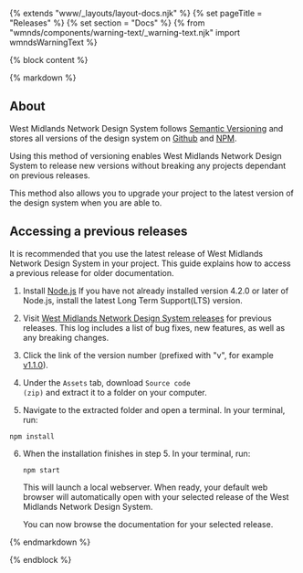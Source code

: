 {% extends "www/_layouts/layout-docs.njk" %}
{% set pageTitle = "Releases" %}
{% set section = "Docs" %}
{% from "wmnds/components/warning-text/_warning-text.njk" import wmndsWarningText %}

{% block content %}

{% markdown %}

## About

West Midlands Network Design System follows <a href="http://semver.org/" target="_blank" rel="noopener noreferrer" class="wmnds-link">Semantic Versioning</a> and stores all versions of the design system on <a href="https://github.com/wmcadigital/wmn-design-system/releases" target="_blank" rel="noopener noreferrer" class="wmnds-link">Github</a> and <a href="https://www.npmjs.com/package/wmn-design-system" target="_blank" rel="noopener noreferrer" class="wmnds-link">NPM</a>.

Using this method of versioning enables West Midlands Network Design System to release new versions without breaking any projects dependant on previous releases.

This method also allows you to upgrade your project to the latest version of the design system when you are able to.

## Accessing a previous releases

It is recommended that you use the latest release of West Midlands Network Design System in your project. This guide explains how to access a previous release for older documentation.

1. Install <a href="https://nodejs.org/en/" target="_blank" rel="noopener noreferrer" class="wmnds-link">Node.js</a>
   If you have not already installed version 4.2.0 or later of Node.js, install the latest Long Term Support(LTS) version.

2. Visit <a href="https://github.com/wmcadigital/wmn-design-system/releases" target="_blank" rel="noopener noreferrer" class="wmnds-link">West Midlands Network Design System releases</a> for previous releases. This log includes a list of bug fixes, new features, as well as any breaking changes.

3. Click the link of the version number (prefixed with "v", for example <a href="https://github.com/wmcadigital/wmn-design-system/releases/tag/v1.1.0" target="_blank" rel="noopener noreferrer" class="wmnds-link">v1.1.0</a>).

4. Under the <code class="wmnds-website-inline-code">Assets</code> tab, download <code class="wmnds-website-inline-code">Source code (zip)</code> and extract it to a folder on your computer.

5. Navigate to the extracted folder and open a terminal. In your terminal, run:
<pre><code class="bash wmnds-show-more-ignore" tabindex="0">npm install</code></pre>

6. When the installation finishes in step 5. In your terminal, run:
   <pre><code class="bash wmnds-show-more-ignore" tabindex="0">npm start</code></pre>

   This will launch a local webserver. When ready, your default web browser will automatically open with your selected release of the West Midlands Network Design System.

   You can now browse the documentation for your selected release.

{% endmarkdown %}

{% endblock %}
